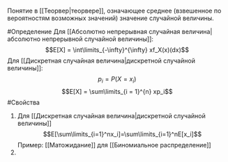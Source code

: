 Понятие в [[Теорвер|теорвере]], означающее среднее (взвешенное по вероятностям возможных значений) значение случайной величины.

#Определение 
Для  [[Абсолютно непрерывная случайная величина|абсолютно непрерывной случайной величины]]:
$$E[X] = \int\limits_{-\infty}^{\infty} xf_X(x)(dx)$$
Для [[Дискретная случайная величина|дискретной случайной величины]]:
$$p_i = P(X=x_i)$$
$$E[X] = \sum\limits_{i = 1}^{n} xp_i$$
#Свойства 
1) Для [[Дискретная случайная величина|дискретной случайной величины]]
$$E[\sum\limits_{i=1}^nx_i]=\sum\limits_{i=1}^nE[x_i]$$
Пример: [[Матожидание]] для [[Биномиальное распределение]]
2) 